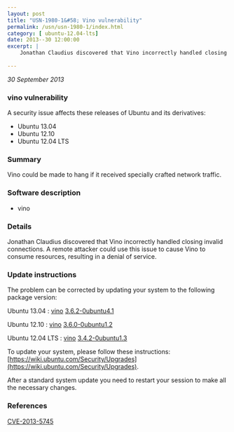 ```yaml
---
layout: post
title: "USN-1980-1&#58; Vino vulnerability"
permalink: /usn/usn-1980-1/index.html
category: [ ubuntu-12.04-lts]
date: 2013--30 12:00:00
excerpt: |
    Jonathan Claudius discovered that Vino incorrectly handled closing invalid connections. A remote attacker could use this issue to cause Vino to consume resources, resulting in a denial of service. 
    
--- 
```

 
 

*30 September 2013*

### vino vulnerability

A security issue affects these releases of Ubuntu and its derivatives:

* Ubuntu 13.04
* Ubuntu 12.10
* Ubuntu 12.04 LTS

### Summary

Vino could be made to hang if it received specially crafted network traffic.

### Software description

* vino 

### Details

Jonathan Claudius discovered that Vino incorrectly handled closing invalid connections. A remote attacker could use this issue to cause Vino to consume resources, resulting in a denial of service. 

### Update instructions

The problem can be corrected by updating your system to the following package version:

Ubuntu 13.04
 : [vino](https://launchpad.net/ubuntu/+source/vino) <span> [3.6.2-0ubuntu4.1](https://launchpad.net/ubuntu/+source/vino/3.6.2-0ubuntu4.1) </span> 

Ubuntu 12.10
 : [vino](https://launchpad.net/ubuntu/+source/vino) <span> [3.6.0-0ubuntu1.2](https://launchpad.net/ubuntu/+source/vino/3.6.0-0ubuntu1.2) </span> 

Ubuntu 12.04 LTS
 : [vino](https://launchpad.net/ubuntu/+source/vino) <span> [3.4.2-0ubuntu1.3](https://launchpad.net/ubuntu/+source/vino/3.4.2-0ubuntu1.3) </span> 

To update your system, please follow these instructions: [https://wiki.ubuntu.com/Security/Upgrades](https://wiki.ubuntu.com/Security/Upgrades).

After a standard system update you need to restart your session to make all the necessary changes. 

### References

 
 [CVE-2013-5745](http://people.ubuntu.com/~ubuntu-security/cve/CVE-2013-5745)
 

